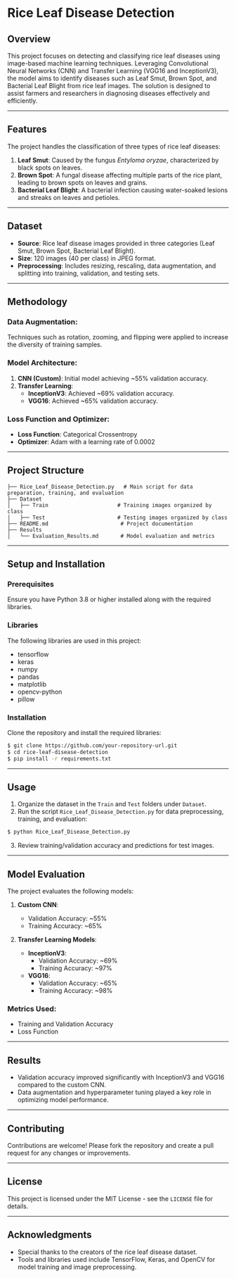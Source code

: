 # Rice Leaf Disease Detection

## Overview
This project focuses on detecting and classifying rice leaf diseases using image-based machine learning techniques. Leveraging Convolutional Neural Networks (CNN) and Transfer Learning (VGG16 and InceptionV3), the model aims to identify diseases such as Leaf Smut, Brown Spot, and Bacterial Leaf Blight from rice leaf images. The solution is designed to assist farmers and researchers in diagnosing diseases effectively and efficiently.

---

## Features
The project handles the classification of three types of rice leaf diseases:

1. **Leaf Smut**: Caused by the fungus *Entyloma oryzae*, characterized by black spots on leaves.
2. **Brown Spot**: A fungal disease affecting multiple parts of the rice plant, leading to brown spots on leaves and grains.
3. **Bacterial Leaf Blight**: A bacterial infection causing water-soaked lesions and streaks on leaves and petioles.

---

## Dataset
- **Source**: Rice leaf disease images provided in three categories (Leaf Smut, Brown Spot, Bacterial Leaf Blight).
- **Size**: 120 images (40 per class) in JPEG format.
- **Preprocessing**: Includes resizing, rescaling, data augmentation, and splitting into training, validation, and testing sets.

---

## Methodology
### Data Augmentation:
Techniques such as rotation, zooming, and flipping were applied to increase the diversity of training samples.

### Model Architecture:
1. **CNN (Custom)**: Initial model achieving ~55% validation accuracy.
2. **Transfer Learning**:
   - **InceptionV3**: Achieved ~69% validation accuracy.
   - **VGG16**: Achieved ~65% validation accuracy.

### Loss Function and Optimizer:
- **Loss Function**: Categorical Crossentropy
- **Optimizer**: Adam with a learning rate of 0.0002

---

## Project Structure
```plaintext
├── Rice_Leaf_Disease_Detection.py   # Main script for data preparation, training, and evaluation
├── Dataset
│   ├── Train                      # Training images organized by class
│   ├── Test                       # Testing images organized by class
├── README.md                       # Project documentation
├── Results
│   └── Evaluation_Results.md       # Model evaluation and metrics
```

---

## Setup and Installation

### Prerequisites
Ensure you have Python 3.8 or higher installed along with the required libraries.

### Libraries
The following libraries are used in this project:

- tensorflow
- keras
- numpy
- pandas
- matplotlib
- opencv-python
- pillow

### Installation
Clone the repository and install the required libraries:

```bash
$ git clone https://github.com/your-repository-url.git
$ cd rice-leaf-disease-detection
$ pip install -r requirements.txt
```

---

## Usage
1. Organize the dataset in the `Train` and `Test` folders under `Dataset`.
2. Run the script `Rice_Leaf_Disease_Detection.py` for data preprocessing, training, and evaluation:

```bash
$ python Rice_Leaf_Disease_Detection.py
```

3. Review training/validation accuracy and predictions for test images.

---

## Model Evaluation

The project evaluates the following models:
1. **Custom CNN**:
   - Validation Accuracy: ~55%
   - Training Accuracy: ~65%

2. **Transfer Learning Models**:
   - **InceptionV3**:
     - Validation Accuracy: ~69%
     - Training Accuracy: ~97%
   - **VGG16**:
     - Validation Accuracy: ~65%
     - Training Accuracy: ~98%

### Metrics Used:
- Training and Validation Accuracy
- Loss Function

---

## Results
- Validation accuracy improved significantly with InceptionV3 and VGG16 compared to the custom CNN.
- Data augmentation and hyperparameter tuning played a key role in optimizing model performance.

---

## Contributing
Contributions are welcome! Please fork the repository and create a pull request for any changes or improvements.

---

## License
This project is licensed under the MIT License - see the `LICENSE` file for details.

---

## Acknowledgments
- Special thanks to the creators of the rice leaf disease dataset.
- Tools and libraries used include TensorFlow, Keras, and OpenCV for model training and image preprocessing.
